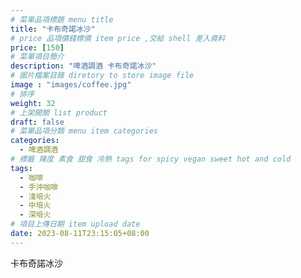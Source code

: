 ```yaml
---
# 菜單品項標題 menu title 
title: "卡布奇諾冰沙"
# price 品項價錢標價 item price ,交給 shell 差入資料
price: [150] 
# 菜單項目簡介 
description: "啤酒調酒 卡布奇諾冰沙"
# 圖片檔案目錄 diretory to store image file
image : "images/coffee.jpg"
# 排序
weight: 32 
# 上架開關 list product 
draft: false
# 菜單品項分類 menu item categories 
categories:
  - 啤酒調酒 
# 標籤 辣度 素食 甜食 冷熱 tags for spicy vegan sweet hot and cold 
tags:
  - 咖啡
  - 手沖咖啡 
  - 淺培火
  - 中培火
  - 深培火
# 項目上傳日期 item upload date 
date: 2023-08-11T23:15:05+08:00
---
```


 卡布奇諾冰沙
